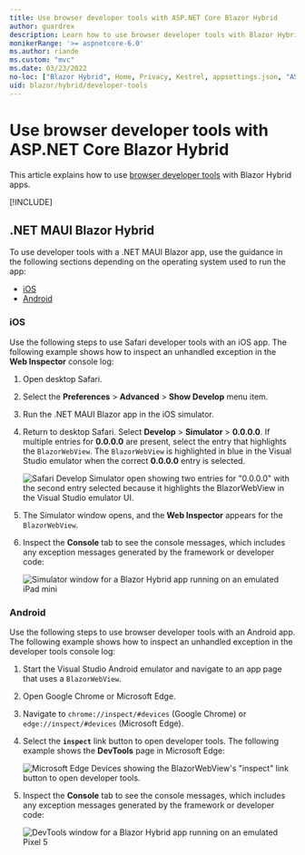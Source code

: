 ```yaml
---
title: Use browser developer tools with ASP.NET Core Blazor Hybrid
author: guardrex
description: Learn how to use browser developer tools with Blazor Hybrid apps.
monikerRange: '>= aspnetcore-6.0'
ms.author: riande
ms.custom: "mvc"
ms.date: 03/23/2022
no-loc: ["Blazor Hybrid", Home, Privacy, Kestrel, appsettings.json, "ASP.NET Core Identity", cookie, Cookie, Blazor, "Blazor Server", "Blazor WebAssembly", "Identity", "Let's Encrypt", Razor, SignalR]
uid: blazor/hybrid/developer-tools
---
```

# Use browser developer tools with ASP.NET Core Blazor Hybrid

This article explains how to use [browser developer tools](https://developer.mozilla.org/docs/Glossary/Developer_Tools) with Blazor Hybrid apps.

[!INCLUDE[](~/blazor/includes/blazor-hybrid-preview-notice.md)]

## .NET MAUI Blazor Hybrid

To use developer tools with a .NET MAUI Blazor app, use the guidance in the following sections depending on the operating system used to run the app:

* [iOS](#ios)
* [Android](#android)

### iOS

Use the following steps to use Safari developer tools with an iOS app. The following example shows how to inspect an unhandled exception in the **Web Inspector** console log:

1. Open desktop Safari.
1. Select the **Preferences** > **Advanced** > **Show Develop** menu item.
1. Run the .NET MAUI Blazor app in the iOS simulator.
1. Return to desktop Safari. Select **Develop** > **Simulator** > **0.0.0.0**. If multiple entries for **0.0.0.0** are present, select the entry that highlights the `BlazorWebView`. The `BlazorWebView` is highlighted in blue in the Visual Studio emulator when the correct **0.0.0.0** entry is selected.

   ![Safari Develop Simulator open showing two entries for "0.0.0.0" with the second entry selected because it highlights the BlazorWebView in the Visual Studio emulator UI.](~/blazor/hybrid/developer-tools/_static/ios.png)

1. The Simulator window opens, and the **Web Inspector** appears for the `BlazorWebView`.
1. Inspect the **Console** tab to see the console messages, which includes any exception messages generated by the framework or developer code:

   ![Simulator window for a Blazor Hybrid app running on an emulated iPad mini](~/blazor/hybrid/developer-tools/_static/safari-debug-window.png)

### Android

Use the following steps to use browser developer tools with an Android app. The following example shows how to inspect an unhandled exception in the developer tools console log:

1. Start the Visual Studio Android emulator and navigate to an app page that uses a `BlazorWebView`.
1. Open Google Chrome or Microsoft Edge.
1. Navigate to `chrome://inspect/#devices` (Google Chrome) or `edge://inspect/#devices` (Microsoft Edge).
1. Select the **`inspect`** link button to open developer tools. The following example shows the **DevTools** page in Microsoft Edge:

   ![Microsoft Edge Devices showing the BlazorWebView's "inspect" link button to open developer tools.](~/blazor/hybrid/developer-tools/_static/android.png)

1. Inspect the **Console** tab to see the console messages, which includes any exception messages generated by the framework or developer code:

   ![DevTools window for a Blazor Hybrid app running on an emulated Pixel 5](~/blazor/hybrid/developer-tools/_static/edge-debug-window.png)
